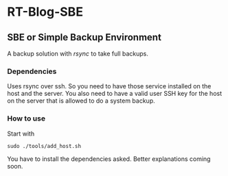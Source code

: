 # RT-Blog-SBE

## SBE or Simple Backup Environment

A backup solution with *rsync* to take full backups.

### Dependencies
Uses rsync over ssh. So you need to have those service installed on the host and the server. You also need to have a valid user SSH key for the host on the server that is allowed to do a system backup.

### How to use
Start with 

    sudo ./tools/add_host.sh

You have to install the dependencies asked. Better explanations coming soon.
